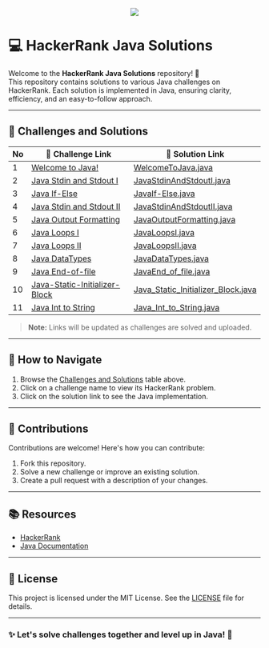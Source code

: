 <p align="center"><a href="https://www.hackerrank.com"><img src="https://hrcdn.net/fcore/assets/brand/logo-new-white-green-a5cb16e0ae.svg" ></a></p>

# 💻 HackerRank Java Solutions

Welcome to the **HackerRank Java Solutions** repository! 🎉  
This repository contains solutions to various Java challenges on HackerRank. Each solution is implemented in Java, ensuring clarity, efficiency, and an easy-to-follow approach.

---

## 📖 Challenges and Solutions

| No | 🔗 Challenge Link                                                                                | 🔗 Solution Link     |
|----|--------------------------------------------------------------------------------------------------|----------------------|
| 1  | [Welcome to Java!](https://www.hackerrank.com/challenges/welcome-to-java/problem)                | [WelcomeToJava.java](https://github.com/RaniduNethma/HackerRank-Java-Solutions/blob/main/WelcomeToJava.java) |
| 2  | [Java Stdin and Stdout I](https://www.hackerrank.com/challenges/java-stdin-and-stdout-1/problem) | [JavaStdinAndStdoutI.java](https://github.com/RaniduNethma/HackerRank-Java-Solutions/blob/main/JavaStdinAndStdoutI.java) |
| 3  | [Java If-Else](https://www.hackerrank.com/challenges/java-if-else/problem)                       | [JavaIf-Else.java](https://github.com/RaniduNethma/HackerRank-Java-Solutions/blob/main/JavaIf-Else.java)           |
| 4  | [Java Stdin and Stdout II](https://www.hackerrank.com/challenges/java-stdin-stdout/problem) | [JavaStdinAndStdoutII.java](https://github.com/RaniduNethma/HackerRank-Java-Solutions/blob/main/JavaStdinAndStdoutII.java) |
| 5  | [Java Output Formatting](https://www.hackerrank.com/challenges/java-output-formatting/problem) | [JavaOutputFormatting.java](https://github.com/RaniduNethma/HackerRank-Java-Solutions/blob/main/JavaOutputFormatting.java) |
| 6  | [Java Loops I](https://www.hackerrank.com/challenges/java-loops-i/problem) | [JavaLoopsI.java](https://github.com/RaniduNethma/HackerRank-Java-Solutions/blob/main/JavaLoopsI.java) |
| 7  | [Java Loops II](https://www.hackerrank.com/challenges/java-loops/problem) | [JavaLoopsII.java](https://github.com/RaniduNethma/HackerRank-Java-Solutions/blob/main/JavaLoopsII.java) |
| 8  | [Java DataTypes](https://www.hackerrank.com/challenges/java-datatypes/problem) | [JavaDataTypes.java](https://github.com/RaniduNethma/HackerRank-Java-Solutions/blob/main/JavaDataTypes.java) |
| 9  | [Java End-of-file](https://www.hackerrank.com/challenges/java-end-of-file/problem) | [JavaEnd_of_file.java](https://github.com/RaniduNethma/HackerRank-Java-Solutions/blob/main/JavaEnd_of_file.java) |
| 10  | [Java-Static-Initializer-Block](https://www.hackerrank.com/challenges/java-static-initializer-block/problem) | [Java_Static_Initializer_Block.java](https://github.com/RaniduNethma/HackerRank-Java-Solutions/blob/main/Java_Static_Initializer_Block.java) |
| 11  | [Java Int to String](https://www.hackerrank.com/challenges/java-int-to-string/problem) | [Java_Int_to_String.java](https://github.com/RaniduNethma/HackerRank-Java-Solutions/blob/main/Java_Int_to_String.java) |

> **Note:** Links will be updated as challenges are solved and uploaded.

---

## 🚀 How to Navigate

1. Browse the [Challenges and Solutions](#challenges-and-solutions) table above.
2. Click on a challenge name to view its HackerRank problem.
3. Click on the solution link to see the Java implementation.

---

## 🤝 Contributions

Contributions are welcome! Here's how you can contribute:  
1. Fork this repository.  
2. Solve a new challenge or improve an existing solution.  
3. Create a pull request with a description of your changes.  

---

## 📚 Resources

- [HackerRank](https://www.hackerrank.com/)  
- [Java Documentation](https://docs.oracle.com/javase/)  

---

## 📜 License

This project is licensed under the MIT License. See the [LICENSE](LICENSE) file for details.

---

### ✨ Let's solve challenges together and level up in Java! 🚀
